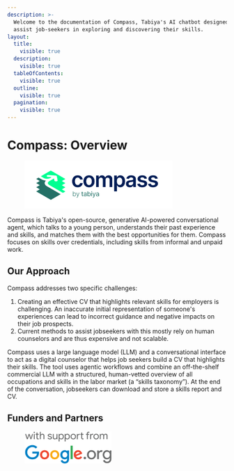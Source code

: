 ```yaml
---
description: >-
  Welcome to the documentation of Compass, Tabiya's AI chatbot designed to
  assist job-seekers in exploring and discovering their skills.
layout:
  title:
    visible: true
  description:
    visible: true
  tableOfContents:
    visible: true
  outline:
    visible: true
  pagination:
    visible: true
---
```


# Compass: Overview



<figure><picture><source srcset=".gitbook/assets/compass_logo_web_light.png" media="(prefers-color-scheme: dark)"><img src=".gitbook/assets/compass_logo_web_dark.png" alt="Compass by Tabiya logo" width="339"></picture><figcaption></figcaption></figure>

Compass is Tabiya's open-source, generative AI-powered conversational agent, which talks to a young person, understands their past experience and skills, and matches them with the best opportunities for them. Compass focuses on skills over credentials, including skills from informal and unpaid work.

## Our Approach

Compass addresses two specific challenges:

1. Creating an effective CV that highlights relevant skills for employers is challenging. An inaccurate initial representation of someone's experiences can lead to incorrect guidance and negative impacts on their job prospects.
2. Current methods to assist jobseekers with this mostly rely on human counselors and are thus expensive and not scalable.

Compass uses a large language model (LLM) and a conversational interface to act as a digital counselor that helps job seekers build a CV that highlights their skills. The tool uses agentic workflows and combine an off-the-shelf commercial LLM with a structured, human-vetted overview of all occupations and skills in the labor market (a “skills taxonomy”). At the end of the conversation, jobseekers can download and store a skills report and CV.&#x20;

## Funders and Partners

<div align="left">

<figure><img src=".gitbook/assets/logo_Google.org_Support_FullColor_cmyk coated_stacked.png" alt="Google.org logo" width="200"><figcaption></figcaption></figure>

</div>
